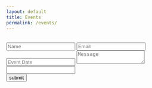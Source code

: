 ```yaml
---
layout: default
title: Events
permalink: /events/
---
```

<br>
<form class="contact-form" method="post" action="https://formspree.io/{{site.data.settings.client.email}}">
  <input type="text" name="name" placeholder="Name" required>
  <input type="email" name="_replyto" placeholder="Email" required>
  <input type="text" name="event" placeholder="Event Date" required>
  <textarea name="Message" placeholder="Message"></textarea>
  <!-- Cloud cannon settings field -->
  <div class="hidden">
    <input type="hidden" name="_to" value="{{site.data.settings.client.email}}">
    <input type="hidden" name="_subject" value="Contact Message From Your Vyral Video Blog">
    <input type="text" name="_gotcha">
  </div>

  <input type="submit" value="submit">
</form>

